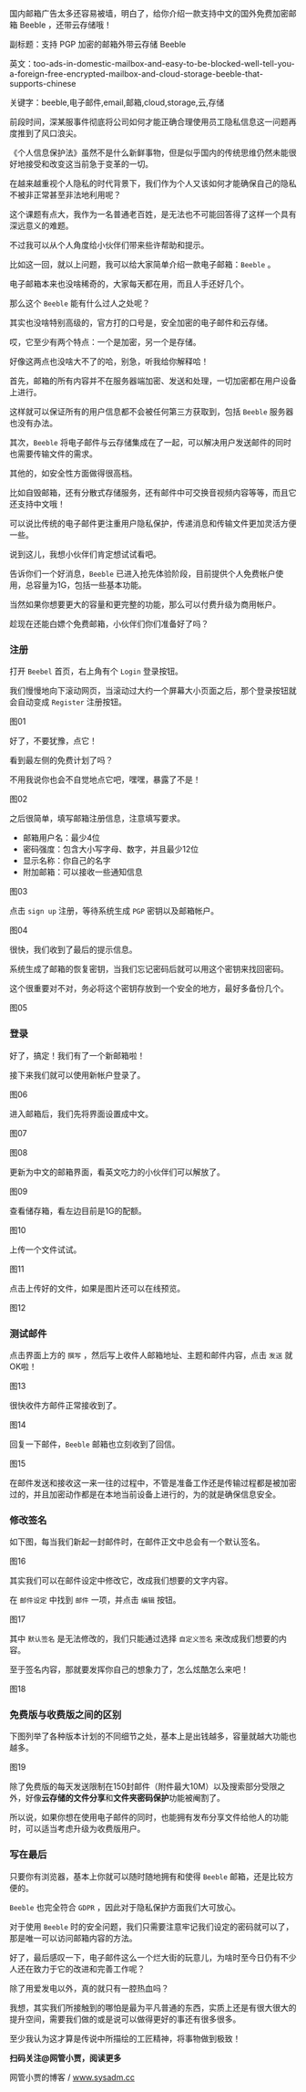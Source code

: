 国内邮箱广告太多还容易被墙，明白了，给你介绍一款支持中文的国外免费加密邮箱 Beeble ，还带云存储哦！

副标题：支持 PGP 加密的邮箱外带云存储 Beeble

英文：too-ads-in-domestic-mailbox-and-easy-to-be-blocked-well-tell-you-a-foreign-free-encrypted-mailbox-and-cloud-storage-beeble-that-supports-chinese

关键字：beeble,电子邮件,email,邮箱,cloud,storage,云,存储



前段时间，深某服事件彻底将公司如何才能正确合理使用员工隐私信息这一问题再度推到了风口浪尖。

《个人信息保护法》虽然不是什么新鲜事物，但是似乎国内的传统思维仍然未能很好地接受和改变这当前急于变革的一切。

在越来越重视个人隐私的时代背景下，我们作为个人又该如何才能确保自己的隐私不被非正常甚至非法地利用呢？

这个课题有点大，我作为一名普通老百姓，是无法也不可能回答得了这样一个具有深远意义的难题。

不过我可以从个人角度给小伙伴们带来些许帮助和提示。

比如这一回，就以上问题，我可以给大家简单介绍一款电子邮箱：`Beeble` 。



电子邮箱本来也没啥稀奇的，大家每天都在用，而且人手还好几个。

那么这个 `Beeble` 能有什么过人之处呢？

其实也没啥特别高级的，官方打的口号是，安全加密的电子邮件和云存储。

哎，它至少有两个特点：一个是加密，另一个是存储。

好像这两点也没啥大不了的哈，别急，听我给你解释哈！



首先，邮箱的所有内容并不在服务器端加密、发送和处理，一切加密都在用户设备上进行。

这样就可以保证所有的用户信息都不会被任何第三方获取到，包括 `Beeble` 服务器也没有办法。

其次，`Beeble` 将电子邮件与云存储集成在了一起，可以解决用户发送邮件的同时也需要传输文件的需求。

其他的，如安全性方面做得很高档。

比如自毁邮箱，还有分散式存储服务，还有邮件中可交换音视频内容等等，而且它还支持中文哦！

可以说比传统的电子邮件更注重用户隐私保护，传递消息和传输文件更加灵活方便一些。



说到这儿，我想小伙伴们肯定想试试看吧。

告诉你们一个好消息，`Beeble` 已进入抢先体验阶段，目前提供个人免费帐户使用，总容量为1G，包括一些基本功能。

当然如果你想要更大的容量和更完整的功能，那么可以付费升级为商用帐户。

趁现在还能白嫖个免费邮箱，小伙伴们你们准备好了吗？



### 注册

打开 `Beebel` 首页，右上角有个 `Login` 登录按钮。

我们慢慢地向下滚动网页，当滚动过大约一个屏幕大小页面之后，那个登录按钮就会自动变成 `Register` 注册按钮。

图01



好了，不要犹豫，点它！

看到最左侧的免费计划了吗？

不用我说你也会不自觉地点它吧，嘿嘿，暴露了不是！

图02



之后很简单，填写邮箱注册信息，注意填写要求。

* 邮箱用户名：最少4位
* 密码强度：包含大小写字母、数字，并且最少12位
* 显示名称：你自己的名字
* 附加邮箱：可以接收一些通知信息

图03



点击 `sign up` 注册，等待系统生成 `PGP` 密钥以及邮箱帐户。

图04



很快，我们收到了最后的提示信息。

系统生成了邮箱的恢复密钥，当我们忘记密码后就可以用这个密钥来找回密码。

这个很重要对不对，务必将这个密钥存放到一个安全的地方，最好多备份几个。

图05



### 登录

好了，搞定！我们有了一个新邮箱啦！

接下来我们就可以使用新帐户登录了。

图06



进入邮箱后，我们先将界面设置成中文。

图07

图08



更新为中文的邮箱界面，看英文吃力的小伙伴们可以解放了。

图09



查看储存箱，看左边目前是1G的配额。

图10



上传一个文件试试。

图11



点击上传好的文件，如果是图片还可以在线预览。

图12



### 测试邮件

点击界面上方的 `撰写` ，然后写上收件人邮箱地址、主题和邮件内容，点击 `发送` 就OK啦！

图13



很快收件方邮件正常接收到了。

图14



回复一下邮件，`Beeble` 邮箱也立刻收到了回信。

图15



在邮件发送和接收这一来一往的过程中，不管是准备工作还是传输过程都是被加密过的，并且加密动作都是在本地当前设备上进行的，为的就是确保信息安全。



### 修改签名

如下图，每当我们新起一封邮件时，在邮件正文中总会有一个默认签名。

图16



其实我们可以在邮件设定中修改它，改成我们想要的文字内容。

在 `邮件设定` 中找到 `邮件` 一项，并点击 `编辑` 按钮。

图17



其中 `默认签名` 是无法修改的，我们只能通过选择 `自定义签名` 来改成我们想要的内容。

至于签名内容，那就要发挥你自己的想象力了，怎么炫酷怎么来吧！

图18



### 免费版与收费版之间的区别

下图列举了各种版本计划的不同细节之处，基本上是出钱越多，容量就越大功能也越多。

图19



除了免费版的每天发送限制在150封邮件（附件最大10M）以及搜索部分受限之外，好像**云存储的文件分享**和**文件夹密码保护**功能被阉割了。

所以说，如果你想在使用电子邮件的同时，也能拥有发布分享文件给他人的功能时，可以适当考虑升级为收费版用户。



### 写在最后

只要你有浏览器，基本上你就可以随时随地拥有和使得 `Beeble` 邮箱，还是比较方便的。

`Beeble` 也完全符合 `GDPR` ，因此对于隐私保护方面我们大可放心。

对于使用 `Beeble` 时的安全问题，我们只需要注意牢记我们设定的密码就可以了，那是唯一可以访问邮箱内容的方法。



好了，最后感叹一下，电子邮件这么一个烂大街的玩意儿，为啥时至今日仍有不少人还在致力于它的改进和完善工作呢？

除了用爱发电以外，真的就只有一腔热血吗？

我想，其实我们所接触到的哪怕是最为平凡普通的东西，实质上还是有很大很大的提升空间，需要我们做的或是说可以做得更好的事还有很多很多。

至少我认为这才算是传说中所描绘的工匠精神，将事物做到极致！



**扫码关注@网管小贾，阅读更多**

网管小贾的博客 / www.sysadm.cc



